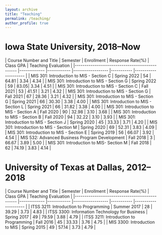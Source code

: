 ```yaml
---
layout: archive
title: "Teaching"
permalink: /teaching/
author_profile: true
---
```


<!-- {% include base_path %}

{% for post in site.teaching reversed %}
  {% include archive-single.html %}
{% endfor %} -->

# Iowa State University, 2018–Now

<!-- used instructor rating (Q2) instead of class rating (Q1) in 2021 fall-->
<!-- | MIS 301: Introduction to MIS - Section G | Spring 2022 |  | | | | -->

| Course Number and Title | Semester | Enrollment | Response Rate(%) | Class GPA | Teaching Evaluation |
|------------------------------------------------ |------------- |------------ |------------------ |-----------
|--------------------- |
| MIS 301: Introduction to MIS - Section C | Spring 2022 | 54 | 64.81 | 3.34 | 4.34 |
| MIS 301: Introduction to MIS - Section G | Spring 2022 | 59 | 83.05| 3.34 | 4.51 |
| MIS 301: Introduction to MIS - Section C | Fall 2021 | 53 | 41.51 | 3.21 | 4.32 |
| MIS 301: Introduction to MIS - Section G | Fall 2021 | 67 | 28.36 | 3.21 | 4.32 |
| MIS 301: Introduction to MIS - Section G | Spring 2021 | 66 | 30.30 | 3.38 | 4.00 |
| MIS 301: Introduction to MIS - Section L | Spring 2021 | 66 | 31.82 | 3.38 | 4.00 |
| MIS 301: Introduction to MIS - Section A | Fall 2020 | 90 | 32.98 | 3.10 | 3.68 |
| MIS 301: Introduction to MIS - Section B | Fall 2020 | 94 | 32.22 | 3.10 | 3.93 |
| MIS 301: Introduction to MIS - Section J | Spring 2020 | 45 | 33.33 | 3.71 | 4.20 |
| MIS 301: Introduction to MIS - Section M | Spring 2020 | 69 | 52.31 | 3.83 | 4.09 |
| MIS 301: Introduction to MIS - Section E | Spring 2019 | 56 | 66.07 | 3.92 | 4.54 |
| MIS 532: Advanced Business Program Development | Fall 2018 | 3 | 66.67 | 3.89 | 5.00 |
| MIS 301: Introduction to MIS- Section M | Fall 2018 | 62 | 74.19 | 3.83 | 4.14 |

# University of Texas at Dallas, 2012–2018

| Course Number and Title | Semester | Enrollment | Response Rate(%) | Class GPA | Teaching Evaluation |
|------------------------------------------------ |------------- |------------ |------------------ |-----------
|--------------------- |
| ITSS 3211: Introduction to Programming | Summer 2017 | 28 | 39.29 | 3.73 | 4.83 |
| ITSS 3300: Information Technology for Business | Spring 2017 | 49 | 79.59 | 3.88 | 4.79 |
| ITSS 3211: Introduction to Programming | Fall 2016 | 45 | 33.33 | 3.76 | 4.75 |
| MIS 3300: Introduction to MIS | Spring 2015 | 49 | 57.14 | 3.73 | 4.79 |